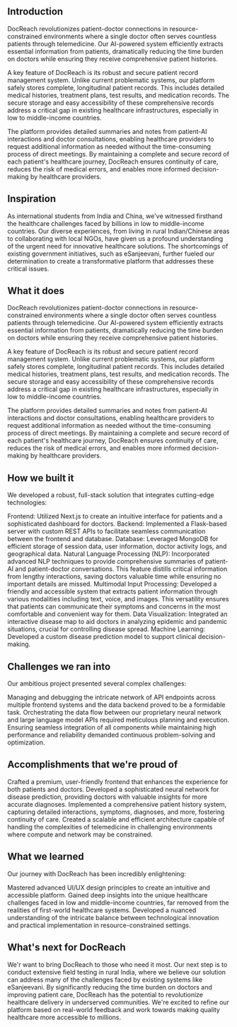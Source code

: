 ## Introduction
DocReach revolutionizes patient-doctor connections in resource-constrained environments where a single doctor often serves countless patients through telemedicine. Our AI-powered system efficiently extracts essential information from patients, dramatically reducing the time burden on doctors while ensuring they receive comprehensive patient histories.

A key feature of DocReach is its robust and secure patient record management system. Unlike current problematic systems, our platform safely stores complete, longitudinal patient records. This includes detailed medical histories, treatment plans, test results, and medication records. The secure storage and easy accessibility of these comprehensive records address a critical gap in existing healthcare infrastructures, especially in low to middle-income countries.

The platform provides detailed summaries and notes from patient-AI interactions and doctor consultations, enabling healthcare providers to request additional information as needed without the time-consuming process of direct meetings. By maintaining a complete and secure record of each patient's healthcare journey, DocReach ensures continuity of care, reduces the risk of medical errors, and enables more informed decision-making by healthcare providers.

## Inspiration
As international students from India and China, we've witnessed firsthand the healthcare challenges faced by billions in low to middle-income countries. Our diverse experiences, from living in rural Indian/Chinese areas to collaborating with local NGOs, have given us a profound understanding of the urgent need for innovative healthcare solutions. The shortcomings of existing government initiatives, such as eSanjeevani, further fueled our determination to create a transformative platform that addresses these critical issues.

## What it does
DocReach revolutionizes patient-doctor connections in resource-constrained environments where a single doctor often serves countless patients through telemedicine. Our AI-powered system efficiently extracts essential information from patients, dramatically reducing the time burden on doctors while ensuring they receive comprehensive patient histories.

A key feature of DocReach is its robust and secure patient record management system. Unlike current problematic systems, our platform safely stores complete, longitudinal patient records. This includes detailed medical histories, treatment plans, test results, and medication records. The secure storage and easy accessibility of these comprehensive records address a critical gap in existing healthcare infrastructures, especially in low to middle-income countries.

The platform provides detailed summaries and notes from patient-AI interactions and doctor consultations, enabling healthcare providers to request additional information as needed without the time-consuming process of direct meetings. By maintaining a complete and secure record of each patient's healthcare journey, DocReach ensures continuity of care, reduces the risk of medical errors, and enables more informed decision-making by healthcare providers.

## How we built it
We developed a robust, full-stack solution that integrates cutting-edge technologies:

Frontend: Utilized Next.js to create an intuitive interface for patients and a sophisticated dashboard for doctors. Backend: Implemented a Flask-based server with custom REST APIs to facilitate seamless communication between the frontend and database. Database: Leveraged MongoDB for efficient storage of session data, user information, doctor activity logs, and geographical data. Natural Language Processing (NLP): Incorporated advanced NLP techniques to provide comprehensive summaries of patient-AI and patient-doctor conversations. This feature distills critical information from lengthy interactions, saving doctors valuable time while ensuring no important details are missed. Multimodal Input Processing: Developed a friendly and accessible system that extracts patient information through various modalities including text, voice, and images. This versatility ensures that patients can communicate their symptoms and concerns in the most comfortable and convenient way for them. Data Visualization: Integrated an interactive disease map to aid doctors in analyzing epidemic and pandemic situations, crucial for controlling disease spread. Machine Learning: Developed a custom disease prediction model to support clinical decision-making.

## Challenges we ran into
Our ambitious project presented several complex challenges:

Managing and debugging the intricate network of API endpoints across multiple frontend systems and the data backend proved to be a formidable task. Orchestrating the data flow between our proprietary neural network and large language model APIs required meticulous planning and execution. Ensuring seamless integration of all components while maintaining high performance and reliability demanded continuous problem-solving and optimization.

## Accomplishments that we're proud of
Crafted a premium, user-friendly frontend that enhances the experience for both patients and doctors. Developed a sophisticated neural network for disease prediction, providing doctors with valuable insights for more accurate diagnoses. Implemented a comprehensive patient history system, capturing detailed interactions, symptoms, diagnoses, and more, fostering continuity of care. Created a scalable and efficient architecture capable of handling the complexities of telemedicine in challenging environments where compute and network may be constrained.

## What we learned
Our journey with DocReach has been incredibly enlightening:

Mastered advanced UI/UX design principles to create an intuitive and accessible platform. Gained deep insights into the unique healthcare challenges faced in low and middle-income countries, far removed from the realities of first-world healthcare systems. Developed a nuanced understanding of the intricate balance between technological innovation and practical implementation in resource-constrained settings.

## What's next for DocReach
We'r want to bring DocReach to those who need it most. Our next step is to conduct extensive field testing in rural India, where we believe our solution can address many of the challenges faced by existing systems like eSanjeevani. By significantly reducing the time burden on doctors and improving patient care, DocReach has the potential to revolutionize healthcare delivery in underserved communities. We're excited to refine our platform based on real-world feedback and work towards making quality healthcare more accessible to millions.
